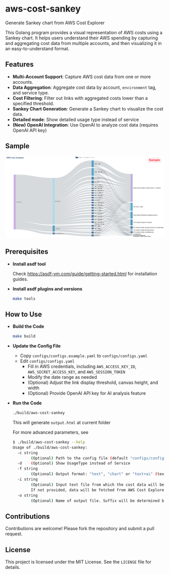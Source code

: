 # aws-cost-sankey
Generate Sankey chart from AWS Cost Explorer

This Golang program provides a visual representation of AWS costs using a Sankey chart.
It helps users understand their AWS spending by capturing and aggregating cost data from multiple accounts,
and then visualizing it in an easy-to-understand format.

## Features
- **Multi-Account Support**: Capture AWS cost data from one or more accounts.
- **Data Aggregation**: Aggregate cost data by account, `environment` tag, and service type.
- **Cost Filtering**: Filter out links with aggregated costs lower than a specified threshold.
- **Sankey Chart Generation**: Generate a Sankey chart to visualize the cost data.
- **Detailed mode**: Show detailed usage type instead of service
- **(New) OpenAI Integration**: Use OpenAI to analyze cost data (requires OpenAI API key)

## Sample
![Sample Output](assets/sample.png)

## Prerequisites
- **Install asdf tool**

  Check https://asdf-vm.com/guide/getting-started.html for installation guides.

- **Install asdf plugins and versions**
  ```bash
  make tools
  ```

## How to Use
- **Build the Code**
  ```bash
  make build
  ```
- **Update the Config File**
  - Copy `configs/configs.example.yaml` to `configs/configs.yaml`
  - Edit `configs/configs.yaml`
    - Fill in AWS credentials, including `AWS_ACCESS_KEY_ID`, `AWS_SECRET_ACCESS_KEY`, and `AWS_SESSION_TOKEN`
    - Modify the date range as needed
    - (Optional) Adjust the link display threshold, canvas height, and width
    - (Optional) Provide OpenAI API key for AI analysis feature
- **Run the Code**
  ```bash
  ./build/aws-cost-sankey
  ```
  This will generate `output.html` at current folder

  For more advanced parameters, see
  ```bash
  $ ./build/aws-cost-sankey --help
  Usage of ./build/aws-cost-sankey:
    -c string
          (Optional) Path to the config file (default "configs/configs.yaml")
    -d    (Optional) Show UsageType instead of Service
    -f string
          (Optional) Output format: "text", "chart" or "text+ai" (text with OpenAI analysis) (default "chart")
    -i string
          (Optional) Input text file from which the cost data will be read.
          If not provided, data will be fetched from AWS Cost Explorer API
    -o string
          (Optional) Name of output file. Suffix will be determined by output format (default "output")
  ```

## Contributions
Contributions are welcome! Please fork the repository and submit a pull request.

## License
This project is licensed under the MIT License. See the `LICENSE` file for details.
